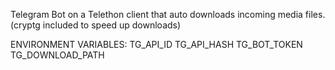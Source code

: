 Telegram Bot on a Telethon client that auto downloads incoming media files.
(cryptg included to speed up downloads)

ENVIRONMENT VARIABLES:
TG_API_ID
TG_API_HASH
TG_BOT_TOKEN
TG_DOWNLOAD_PATH
